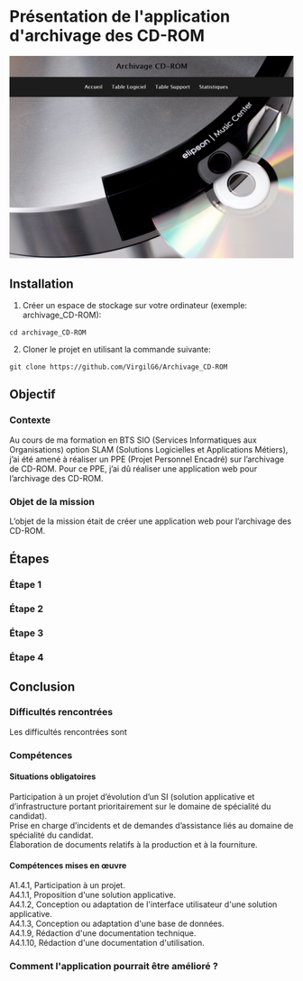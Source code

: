 # Présentation de l'application d'archivage des CD-ROM
![alt text](https://github.com/VirgilG6/Archivage_CD-ROM/blob/master/assets/Accueil.png)

## Installation
1. Créer un espace de stockage sur votre ordinateur (exemple: archivage_CD-ROM):
```
cd archivage_CD-ROM
```

2. Cloner le projet en utilisant la commande suivante: 
```
git clone https://github.com/VirgilG6/Archivage_CD-ROM
```


## Objectif
### Contexte
Au cours de ma formation en BTS SIO (Services Informatiques aux Organisations) option SLAM (Solutions Logicielles et Applications Métiers), j’ai été amené à réaliser un PPE (Projet Personnel Encadré) sur l’archivage de CD-ROM. Pour ce PPE, j’ai dû réaliser une application web pour l’archivage des CD-ROM.

### Objet de la mission
L’objet de la mission était de créer une application web pour l’archivage des CD-ROM.


## Étapes
### Étape 1


### Étape 2


### Étape 3


### Étape 4



## Conclusion
### Difficultés rencontrées
Les difficultés rencontrées sont 

### Compétences
#### Situations obligatoires
Participation à un projet d’évolution d’un SI (solution applicative et d’infrastructure portant prioritairement sur le domaine de spécialité du candidat).  
Prise en charge d’incidents et de demandes d’assistance liés au domaine de spécialité du candidat.  
Élaboration de documents relatifs à la production et à la fourniture.

#### Compétences mises en œuvre
A1.4.1, Participation à un projet.  
A4.1.1, Proposition d'une solution applicative.  
A4.1.2, Conception ou adaptation de l'interface utilisateur d'une solution applicative.  
A4.1.3, Conception ou adaptation d'une base de données.  
A4.1.9, Rédaction d'une documentation technique.  
A4.1.10, Rédaction d'une documentation d'utilisation.

### Comment l'application pourrait être amélioré ?

